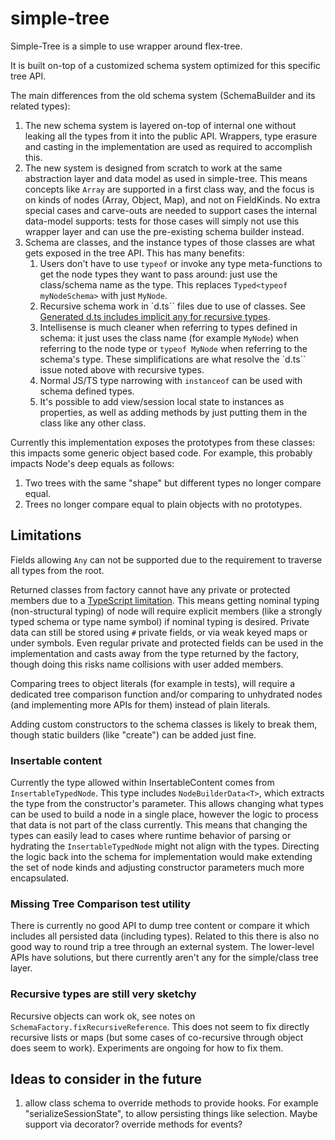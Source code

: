 # simple-tree

Simple-Tree is a simple to use wrapper around flex-tree.

It is built on-top of a customized schema system optimized for this specific tree API.

The main differences from the old schema system (SchemaBuilder and its related types):

1. The new schema system is layered on-top of internal one without leaking all the types from it into the public API.
   Wrappers, type erasure and casting in the implementation are used as required to accomplish this.
2. The new system is designed from scratch to work at the same abstraction layer and data model as used in simple-tree.
   This means concepts like `Array` are supported in a first class way, and the focus is on kinds of nodes (Array, Object, Map), and not on FieldKinds.
   No extra special cases and carve-outs are needed to support cases the internal data-model supports:
   tests for those cases will simply not use this wrapper layer and can use the pre-existing schema builder instead.
3. Schema are classes, and the instance types of those classes are what gets exposed in the tree API.
   This has many benefits:
    1. Users don't have to use `typeof` or invoke any type meta-functions to get the node types they want to pass around: just use the class/schema name as the type.
       This replaces `Typed<typeof myNodeSchema>` with just `MyNode`.
    2. Recursive schema work in `d.ts`` files due to use of classes.
       See [Generated d.ts includes implicit any for recursive types](microsoft/TypeScript#55832).
    3. Intellisense is much cleaner when referring to types defined in schema:
       it just uses the class name (for example `MyNode`) when referring to the node type or `typeof MyNode` when referring to the schema's type.
       These simplifications are what resolve the `d.ts`` issue noted above with recursive types.
    4. Normal JS/TS type narrowing with `instanceof` can be used with schema defined types.
    5. It's possible to add view/session local state to instances as properties, as well as adding methods by just putting them in the class like any other class.

Currently this implementation exposes the prototypes from these classes: this impacts some generic object based code.
For example, this probably impacts Node's deep equals as follows:

1. Two trees with the same "shape" but different types no longer compare equal.
2. Trees no longer compare equal to plain objects with no prototypes.

## Limitations

Fields allowing `Any` can not be supported due to the requirement to traverse all types from the root.

Returned classes from factory cannot have any private or protected members due to a [TypeScript limitation](https://github.com/microsoft/TypeScript/issues/36060).
This means getting nominal typing (non-structural typing) of node will require explicit members (like a strongly typed schema or type name symbol) if nominal typing is desired.
Private data can still be stored using `#` private fields, or via weak keyed maps or under symbols.
Even regular private and protected fields can be used in the implementation and casts away from the type returned by the factory,
though doing this risks name collisions with user added members.

Comparing trees to object literals (for example in tests), will require a dedicated tree comparison function and/or comparing to unhydrated nodes (and implementing more APIs for them) instead of plain literals.

Adding custom constructors to the schema classes is likely to break them, though static builders (like "create") can be added just fine.

### Insertable content

Currently the type allowed within InsertableContent comes from `InsertableTypedNode`.
This type includes `NodeBuilderData<T>`, which extracts the type from the constructor's parameter.
This allows changing what types can be used to build a node in a single place, however the logic to process that data is not part of the class currently.
This means that changing the types can easily lead to cases where runtime behavior of parsing or hydrating the `InsertableTypedNode` might not align with the types.
Directing the logic back into the schema for implementation would make extending the set of node kinds and adjusting constructor parameters much more encapsulated.

### Missing Tree Comparison test utility

There is currently no good API to dump tree content or compare it which includes all persisted data (including types).
Related to this there is also no good way to round trip a tree through an external system.
The lower-level APIs have solutions, but there currently aren't any for the simple/class tree layer.

### Recursive types are still very sketchy

Recursive objects can work ok, see notes on `SchemaFactory.fixRecursiveReference`.
This does not seem to fix directly recursive lists or maps (but some cases of co-recursive through object does seem to work).
Experiments are ongoing for how to fix them.

## Ideas to consider in the future

1. allow class schema to override methods to provide hooks. For example "serializeSessionState", to allow persisting things like selection. Maybe support via decorator? override methods for events?
